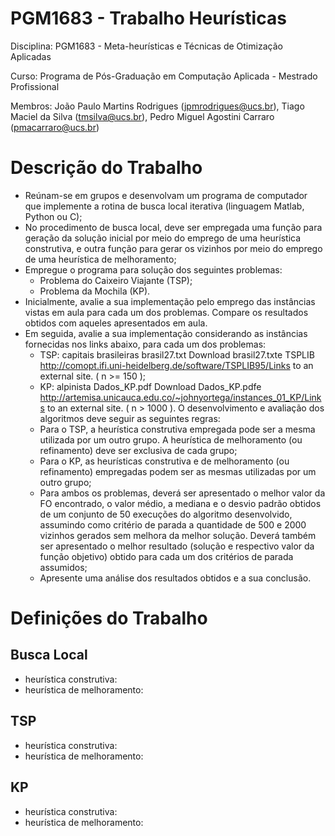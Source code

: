 # PGM1683 - Trabalho Heurísticas
Disciplina: PGM1683 - Meta-heurísticas e Técnicas de Otimização Aplicadas

Curso: Programa de Pós-Graduação em Computação Aplicada - Mestrado Profissional

Membros: João Paulo Martins Rodrigues (jpmrodrigues@ucs.br), Tiago Maciel da Silva (tmsilva@ucs.br), Pedro Miguel Agostini Carraro (pmacarraro@ucs.br)

# Descrição do Trabalho
- Reúnam-se em grupos e desenvolvam um programa de computador que implemente a rotina de busca local iterativa (linguagem Matlab, Python ou C);
- No procedimento de busca local, deve ser empregada uma função para geração da solução inicial por meio do emprego de uma heurística construtiva, e outra função para gerar os vizinhos por meio do emprego de uma heurística de melhoramento;
- Empregue o programa para solução dos seguintes problemas:
  - Problema do Caixeiro Viajante (TSP);
  - Problema da Mochila (KP).
- Inicialmente, avalie a sua implementação pelo emprego das instâncias vistas em aula para cada um dos problemas. Compare os resultados obtidos com aqueles apresentados em aula.
- Em seguida, avalie a sua implementação considerando as instâncias fornecidas nos links abaixo, para cada um dos problemas:
  - TSP: capitais brasileiras brasil27.txt Download brasil27.txte TSPLIB http://comopt.ifi.uni-heidelberg.de/software/TSPLIB95/Links to an external site. ( n >= 150 );
  - KP: alpinista Dados_KP.pdf Download Dados_KP.pdfe http://artemisa.unicauca.edu.co/~johnyortega/instances_01_KP/Links to an external site. ( n > 1000 ).
  O desenvolvimento e avaliação dos algoritmos deve seguir as seguintes regras:
  - Para o TSP, a heurística construtiva empregada pode ser a mesma utilizada por um outro grupo. A heurística de melhoramento (ou refinamento) deve ser exclusiva de cada grupo;
  - Para o KP, as heurísticas construtiva e de melhoramento (ou refinamento) empregadas podem ser as mesmas utilizadas por um outro grupo;
  - Para ambos os problemas, deverá ser apresentado o melhor valor da FO encontrado, o valor médio, a mediana e o desvio padrão obtidos de um conjunto de 50 execuções do algoritmo desenvolvido, assumindo como critério de parada a quantidade de 500 e 2000 vizinhos gerados sem melhora da melhor solução. Deverá também ser apresentado o melhor resultado (solução e respectivo valor da função objetivo) obtido para cada um dos critérios de parada assumidos;
  - Apresente uma análise dos resultados obtidos e a sua conclusão.

# Definições do Trabalho
## Busca Local
- heurística construtiva:
- heurística de melhoramento:
## TSP
- heurística construtiva:
- heurística de melhoramento:
## KP
- heurística construtiva:
- heurística de melhoramento: